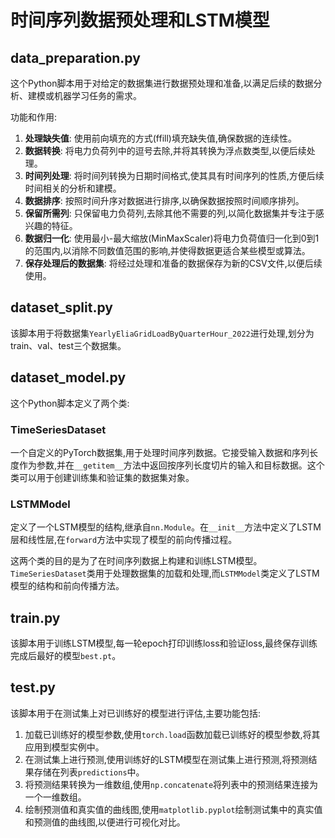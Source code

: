 # 时间序列数据预处理和LSTM模型

## data_preparation.py
这个Python脚本用于对给定的数据集进行数据预处理和准备,以满足后续的数据分析、建模或机器学习任务的需求。

功能和作用:

1. **处理缺失值**: 使用前向填充的方式(ffill)填充缺失值,确保数据的连续性。
2. **数据转换**: 将电力负荷列中的逗号去除,并将其转换为浮点数类型,以便后续处理。
3. **时间列处理**: 将时间列转换为日期时间格式,使其具有时间序列的性质,方便后续时间相关的分析和建模。
4. **数据排序**: 按照时间升序对数据进行排序,以确保数据按照时间顺序排列。
5. **保留所需列**: 只保留电力负荷列,去除其他不需要的列,以简化数据集并专注于感兴趣的特征。
6. **数据归一化**: 使用最小-最大缩放(MinMaxScaler)将电力负荷值归一化到0到1的范围内,以消除不同数值范围的影响,并使得数据更适合某些模型或算法。
7. **保存处理后的数据集**: 将经过处理和准备的数据保存为新的CSV文件,以便后续使用。

## dataset_split.py
该脚本用于将数据集`YearlyEliaGridLoadByQuarterHour_2022`进行处理,划分为train、val、test三个数据集。

## dataset_model.py
这个Python脚本定义了两个类:

### TimeSeriesDataset
一个自定义的PyTorch数据集,用于处理时间序列数据。它接受输入数据和序列长度作为参数,并在`__getitem__`方法中返回按序列长度切片的输入和目标数据。这个类可以用于创建训练集和验证集的数据集对象。

### LSTMModel
定义了一个LSTM模型的结构,继承自`nn.Module`。在`__init__`方法中定义了LSTM层和线性层,在`forward`方法中实现了模型的前向传播过程。

这两个类的目的是为了在时间序列数据上构建和训练LSTM模型。`TimeSeriesDataset`类用于处理数据集的加载和处理,而`LSTMModel`类定义了LSTM模型的结构和前向传播方法。

## train.py
该脚本用于训练LSTM模型,每一轮epoch打印训练loss和验证loss,最终保存训练完成后最好的模型`best.pt`。

## test.py
该脚本用于在测试集上对已训练好的模型进行评估,主要功能包括:

1. 加载已训练好的模型参数,使用`torch.load`函数加载已训练好的模型参数,将其应用到模型实例中。
2. 在测试集上进行预测,使用训练好的LSTM模型在测试集上进行预测,将预测结果存储在列表`predictions`中。
3. 将预测结果转换为一维数组,使用`np.concatenate`将列表中的预测结果连接为一个一维数组。
4. 绘制预测值和真实值的曲线图,使用`matplotlib.pyplot`绘制测试集中的真实值和预测值的曲线图,以便进行可视化对比。

